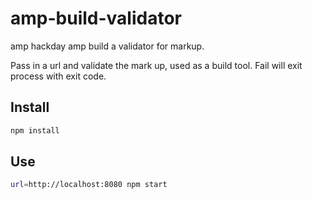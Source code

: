 # amp-build-validator
amp hackday amp build a validator for markup.

Pass in a url and validate the mark up, used as a build tool. Fail will exit process with exit code.

## Install

```Bash
npm install
```

## Use

```Bash
url=http://localhost:8080 npm start
```

